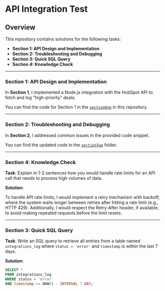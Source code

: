 # API Integration Test

## Overview

This repository contains solutions for the following tasks:

- **Section 1: API Design and Implementation**
- **Section 2: Troubleshooting and Debugging**
- **Section 3: Quick SQL Query**
- **Section 4: Knowledge Check**

---

### Section 1: API Design and Implementation

In **Section 1**, I implemented a Node.js integration with the HubSpot API to fetch and log "high-priority" deals.

You can find the code for Section 1 in the [`sectionOne`](./sectionOne) in this repository.

---

### Section 2: Troubleshooting and Debugging

In **Section 2**, I addressed common issues in the provided code snippet.

You can find the updated code in the [`sectionTwo`](./sectionTwo) folder.

---

### Section 4: Knowledge Check

**Task**: Explain in 1-2 sentences how you would handle rate limits for an API call that needs to process high volumes of data.

**Solution**:

To handle API rate limits, I would implement a retry mechanism with backoff, where the system waits longer between retries after hitting a rate limit (e.g., HTTP 429). Additionally, I would respect the Retry-After header, if available, to avoid making repeated requests before the limit resets.

---

### Section 3: Quick SQL Query

**Task**: Write an SQL query to retrieve all entries from a table named `integrations_log` where `status = 'error'` and `timestamp` is within the last 7 days.

**Solution**:
```sql
SELECT * 
FROM integrations_log
WHERE status = 'error'
AND timestamp >= NOW() - INTERVAL 7 DAY;
